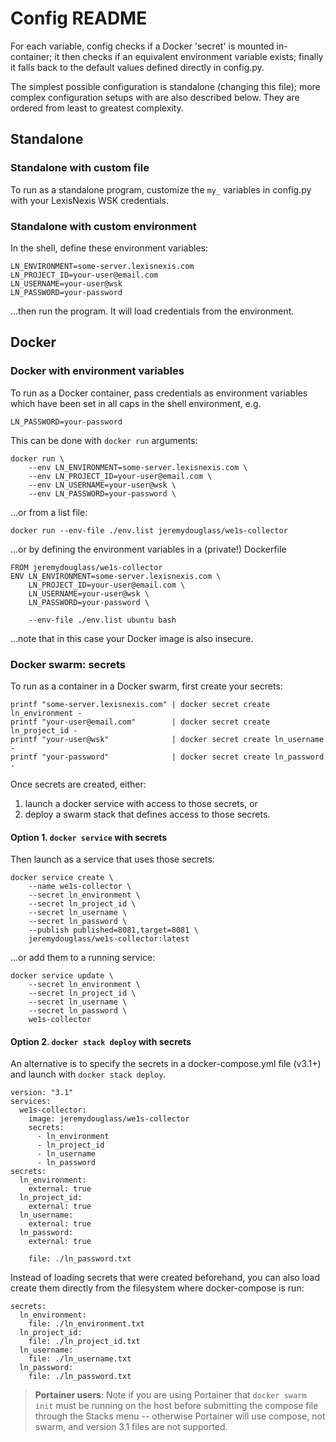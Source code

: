 # Config README

For each variable, config checks if a Docker 'secret' is mounted in-container;
it then checks if an equivalent environment variable exists;
finally it falls back to the default values defined directly in config.py.

The simplest possible configuration is standalone (changing this file);
more complex configuration setups with are also described below. They are
ordered from least to greatest complexity.


## Standalone


### Standalone with custom file

To run as a standalone program, customize the `my_` variables in config.py
with your LexisNexis WSK credentials.


### Standalone with custom environment

In the shell, define these environment variables:

    LN_ENVIRONMENT=some-server.lexisnexis.com
    LN_PROJECT_ID=your-user@email.com
    LN_USERNAME=your-user@wsk
    LN_PASSWORD=your-password

...then run the program. It will load credentials from the environment.


## Docker


### Docker with environment variables

To run as a Docker container, pass credentials as environment variables
which have been set in all caps in the shell environment, e.g. 

    LN_PASSWORD=your-password

This can be done with `docker run` arguments:

    docker run \
        --env LN_ENVIRONMENT=some-server.lexisnexis.com \
        --env LN_PROJECT_ID=your-user@email.com \
        --env LN_USERNAME=your-user@wsk \
        --env LN_PASSWORD=your-password \

...or from a list file:

    docker run --env-file ./env.list jeremydouglass/we1s-collector

...or by defining the environment variables in a (private!) Dockerfile

    FROM jeremydouglass/we1s-collector
    ENV LN_ENVIRONMENT=some-server.lexisnexis.com \
        LN_PROJECT_ID=your-user@email.com \
        LN_USERNAME=your-user@wsk \
        LN_PASSWORD=your-password \

        --env-file ./env.list ubuntu bash

...note that in this case your Docker image is also insecure.


### Docker swarm: secrets

To run as a container in a Docker swarm, first create your secrets:

    printf "some-server.lexisnexis.com" | docker secret create ln_environment -
    printf "your-user@email.com"        | docker secret create ln_project_id -
    printf "your-user@wsk"              | docker secret create ln_username -
    printf "your-password"              | docker secret create ln_password -

Once secrets are created, either:

1. launch a  docker service with access to those secrets, or
2. deploy a swarm stack that defines access to those secrets.


#### Option 1. `docker service` with secrets

Then launch as a service that uses those secrets:

    docker service create \
        --name we1s-collector \
        --secret ln_environment \
        --secret ln_project_id \
        --secret ln_username \
        --secret ln_password \
        --publish published=8081,target=8081 \
        jeremydouglass/we1s-collector:latest

...or add them to a running service:

    docker service update \
        --secret ln_environment \
        --secret ln_project_id \
        --secret ln_username \
        --secret ln_password \
        we1s-collector


#### Option 2. `docker stack deploy` with secrets

An alternative is to specify the secrets in a docker-compose.yml file (v3.1+)
and launch with `docker stack deploy`.

    version: "3.1"
    services:
      we1s-collector:
        image: jeremydouglass/we1s-collector
        secrets:
          - ln_environment
          - ln_project_id
          - ln_username
          - ln_password
    secrets:
      ln_environment:
        external: true
      ln_project_id:
        external: true
      ln_username:
        external: true
      ln_password:
        external: true

        file: ./ln_password.txt

Instead of loading secrets that were created beforehand, you can also load
create them directly from the filesystem where docker-compose is run:

    secrets:
      ln_environment:
        file: ./ln_environment.txt
      ln_project_id:
        file: ./ln_project_id.txt
      ln_username:
        file: ./ln_username.txt
      ln_password:
        file: ./ln_password.txt

> **Portainer users**: Note if you are using Portainer that `docker swarm init`
> must be running on the host before submitting the compose file through the
> Stacks menu -- otherwise Portainer will use compose, not swarm, and version
> 3.1 files are not supported.
